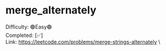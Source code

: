 # merge_alternately

Difficulty: 🟢Easy🟢 \
Completed: [✅] \
Link: https://leetcode.com/problems/merge-strings-alternately \
